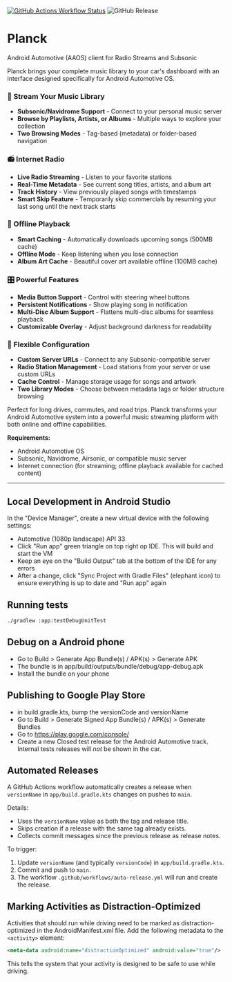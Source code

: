 [![GitHub Actions Workflow Status](https://img.shields.io/github/actions/workflow/status/mdvanes/planck/production.yml)](https://github.com/mdvanes/planck/actions/workflows/production.yml)
![GitHub Release](https://img.shields.io/github/v/release/mdvanes/planck)

# Planck


Android Automotive (AAOS) client for Radio Streams and Subsonic

Planck brings your complete music library to your car's dashboard with an interface designed specifically for Android Automotive OS.

### 🎵 Stream Your Music Library
- **Subsonic/Navidrome Support** - Connect to your personal music server
- **Browse by Playlists, Artists, or Albums** - Multiple ways to explore your collection
- **Two Browsing Modes** - Tag-based (metadata) or folder-based navigation

### 📻 Internet Radio
- **Live Radio Streaming** - Listen to your favorite stations
- **Real-Time Metadata** - See current song titles, artists, and album art
- **Track History** - View previously played songs with timestamps
- **Smart Skip Feature** - Temporarily skip commercials by resuming your last song until the next track starts

### 📱 Offline Playback
- **Smart Caching** - Automatically downloads upcoming songs (500MB cache)
- **Offline Mode** - Keep listening when you lose connection
- **Album Art Cache** - Beautiful cover art available offline (100MB cache)

### 🎛️ Powerful Features
- **Media Button Support** - Control with steering wheel buttons
- **Persistent Notifications** - Show playing song in notification
- **Multi-Disc Album Support** - Flattens multi-disc albums for seamless playback
- **Customizable Overlay** - Adjust background darkness for readability

### 🔧 Flexible Configuration
- **Custom Server URLs** - Connect to any Subsonic-compatible server
- **Radio Station Management** - Load stations from your server or use custom URLs
- **Cache Control** - Manage storage usage for songs and artwork
- **Two Library Modes** - Choose between metadata tags or folder structure browsing

Perfect for long drives, commutes, and road trips. Planck transforms your Android Automotive system into a powerful music streaming platform with both online and offline capabilities.

**Requirements:**
- Android Automotive OS
- Subsonic, Navidrome, Airsonic, or compatible music server
- Internet connection (for streaming; offline playback available for cached content)

---

## Local Development in Android Studio

In the "Device Manager", create a new virtual device with the following settings:

- Automotive (1080p landscape) API 33
- Click "Run app" green triangle on top right op IDE. This will build and start the VM
- Keep an eye on the "Build Output" tab at the bottom of the IDE for any errors
- After a change, click "Sync Project with Gradle Files" (elephant icon) to ensure everything is up to date and "Run app" again

## Running tests

```bash
./gradlew :app:testDebugUnitTest
```

## Debug on a Android phone

- Go to Build > Generate App Bundle(s) / APK(s) > Generate APK
- The bundle is in app/build/outputs/bundle/debug/app-debug.apk
- Install the bundle on your phone

## Publishing to Google Play Store

- in build.gradle.kts, bump the versionCode and versionName
- Go to Build > Generate Signed App Bundle(s) / APK(s) > Generate Bundles
- Go to https://play.google.com/console/
- Create a new Closed test release for the Android Automotive track. Internal tests releases will *not* be shown in the car.

## Automated Releases

A GitHub Actions workflow automatically creates a release when `versionName` in `app/build.gradle.kts` changes on pushes to `main`.

Details:
- Uses the `versionName` value as both the tag and release title.
- Skips creation if a release with the same tag already exists.
- Collects commit messages since the previous release as release notes.

To trigger:
1. Update `versionName` (and typically `versionCode`) in `app/build.gradle.kts`.
2. Commit and push to `main`.
3. The workflow `.github/workflows/auto-release.yml` will run and create the release.

## Marking Activities as Distraction-Optimized

Activities that should run while driving need to be marked as distraction-optimized in the AndroidManifest.xml file. Add the following metadata to the `<activity>` element:

```xml
<meta-data android:name="distractionOptimized" android:value="true"/>
```

This tells the system that your activity is designed to be safe to use while driving.
